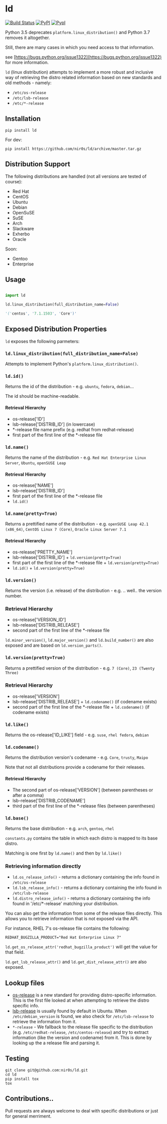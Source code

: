 ld
==

[![Build Status](https://travis-ci.org/nir0s/ld.svg?branch=master)](https://travis-ci.org/nir0s/ld)
[![PyPI](http://img.shields.io/pypi/dm/ld.svg)](http://img.shields.io/pypi/dm/ld.svg)
[![PypI](http://img.shields.io/pypi/v/ld.svg)](http://img.shields.io/pypi/v/ld.svg)

Python 3.5 deprecates `platform.linux_distribution()` and Python 3.7 removes it altogether.

Still, there are many cases in which you need access to that information.

see [https://bugs.python.org/issue1322](https://bugs.python.org/issue1322) for more information.

`ld` (linux distribution) attempts to implement a more robust and inclusive way of retrieving the distro related information based on new standards and old methods - namely:

* `/etc/os-release`
* `/etc/lsb-release`
* `/etc/*-release`

## Installation

```shell
pip install ld
```

For dev:

```shell
pip install https://github.com/nir0s/ld/archive/master.tar.gz
```

## Distribution Support

The following distributions are handled (not all versions are tested of course):

* Red Hat
* CentOS
* Ubuntu
* Debian
* OpenSuSE
* SuSE
* Arch
* Slackware
* Exherbo
* Oracle

Soon:

* Gentoo
* Enterprise


## Usage

```python

import ld

ld.linux_distribution(full_distribution_name=False)

'('centos', '7.1.1503', 'Core')'
```

## Exposed Distribution Properties

`ld` exposes the following parmeters:

### `ld.linux_distribution(full_distribution_name=False)`

Attempts to implement Python's `platform.linux_distribution()`.

### `ld.id()`

Returns the id of the distribution - e.g. `ubuntu`, `fedora`, `debian`...

The id should be machine-readable.

#### Retrieval Hierarchy

* os-release['ID']
* lsb-release['DISTRIB_ID'] (in lowercase)
* *-release file name prefix (e.g. redhat from redhat-release)
* first part of the first line of the *-release file

### `ld.name()`

Returns the name of the distribution - e.g. `Red Hat Enterprise Linux Server`, `Ubuntu`, `openSUSE Leap`

#### Retrieval Hierarchy

* os-release['NAME']
* lsb-release['DISTRIB_ID']
* first part of the first line of the *-release file
* `ld.id()`

### `ld.name(pretty=True)`

Returns a prettified name of the distribution - e.g. `openSUSE Leap 42.1 (x86_64)`, `CentOS Linux 7 (Core)`, `Oracle Linux Server 7.1`

#### Retrieval Hierarchy

* os-release['PRETTY_NAME']
* lsb-release['DISTRIB_ID'] + `ld.version(pretty=True)`
* first part of the first line of the *-release file + `ld.version(pretty=True)`
* `ld.id()` + `ld.version(pretty=True)`

### `ld.version()`

Returns the version (i.e. release) of the distribution - e.g. .. well.. the version number.

### Retrieval Hierarchy

* os-release['VERSION_ID']
* lsb-release['DISTRIB_RELEASE']
* second part of the first line of the *-release file

`ld.minor_version()`, `ld.major_version()` and `ld.build_number()` are also exposed and are based on `ld.version_parts()`.

### `ld.version(pretty=True)`

Returns a prettified version of the distribution  - e.g. `7 (Core)`, `23 (Twenty Three)`

### Retrieval Hierarchy

* os-release['VERSION']
* lsb-release['DISTRIB_RELEASE'] + `ld.codename()` (if codename exists)
* second part of the first line of the *-release file + `ld.codename()` (if codename exists)

### `ld.like()`

Returns the os-release['ID_LIKE'] field - e.g. `suse`, `rhel fedora`, `debian`


### `ld.codename()`

Returns the distribution version's codename - e.g. `Core`, `trusty`, `Maipo`

Note that not all distributions provide a codename for their releases.

#### Retrieval Hierarchy

* The second part of os-release['VERSION'] (between parentheses or after a comma)
* lsb-release['DISTRIB_CODENAME']
* third part of the first line of the *-release files (between parentheses)

### `ld.base()`

Returns the base distribution - e.g. `arch`, `gentoo`, `rhel`

`constants.py` contains the table in which each distro is mapped to its base distro.

Matching is one first by `ld.name()` and then by `ld.like()`


### Retrieving information directly

* `ld.os_release_info()` - returns a dictionary containing the info found in `/etc/os-release`
* `ld.lsb_release_info()` - returns a dictionary containing the info found in `/etc/lsb-release`
* `ld.distro_release_info()` - returns a dictionary containing the info found in '/etc/*-release' matching your distribution.

You can also get the information from some of the release files directly. This allows you to retrieve information that is not exposed via the API.

For instance, RHEL 7's os-release file contains the following:

`REDHAT_BUGZILLA_PRODUCT="Red Hat Enterprise Linux 7"`

`ld.get_os_release_attr('redhat_bugzilla_product')` will get the value for that field.

`ld.get_lsb_release_attr()` and `ld.get_dist_release_attr()` are also exposed.


## Lookup files

* [os-release](http://www.freedesktop.org/software/systemd/man/os-release.html) is a new standard for providing distro-specific information. This is the first file looked at when attempting to retrieve the distro specific info.
* [lsb-release](http://linux.die.net/man/1/lsb_release) is usually found by default in Ubuntu. When `/etc/debian_version` is found, we also check for `/etc/lsb-release` to retrieve the information from it.
* `*-release` - We fallback to the release file specific to the distribution (e.g. `/etc/redhat-release`, `/etc/centos-release`) and try to extract information (like the version and codename) from it. This is done by looking up the a release file and parsing it.

## Testing

```shell
git clone git@github.com:nir0s/ld.git
cd ld
pip install tox
tox
```

## Contributions..

Pull requests are always welcome to deal with specific distributions or just for general merriment.
